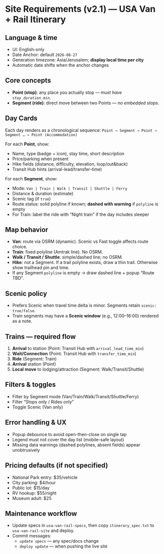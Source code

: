 
# Site Requirements (v2.1) — USA Van + Rail Itinerary

## Language & time
- UI: English-only
- Date Anchor: default `2026-08-27`
- Generation timezone: Asia/Jerusalem; **display local time per city**
- Automatic date shifts when the anchor changes

## Core concepts
- **Point (stop)**: any place you actually stop — *must have `stay_duration_min`*.
- **Segment (ride)**: direct move between two Points — *no embedded stops*.

## Day Cards
Each day renders as a chronological sequence:
`Point → Segment → Point → Segment … → Point (Accommodation)`

For each **Point**, show:
- Name, type (badge + icon), stay time, short description
- Price/parking when present
- Hike fields (distance, difficulty, elevation, loop/out&back)
- Transit Hub hints (arrival-lead/transfer-time)

For each **Segment**, show:
- Mode: `Van | Train | Walk | Transit | Shuttle | Ferry`
- Distance & duration (estimate)
- Scenic tag (if `true`)
- Route status: solid polyline if known; **dashed with warning** if `polyline` is empty
- For Train: label the ride with “Night train” if the day includes sleeper

## Map behavior
- **Van**: route via OSRM (dynamic). Scenic vs Fast toggle affects route choice.
- **Train**: fixed polyline (Amtrak line). No OSRM.
- **Walk / Transit / Shuttle**: simple/dashed line; no OSRM.
- **Hike**: not a Segment. If a trail polyline exists, draw a thin trail. Otherwise show trailhead pin and time.
- If any Segment `polyline` is empty → draw dashed line + popup “Route TBD”.

## Scenic policy
- Prefers Scenic when travel time delta is minor. Segments retain `scenic: true/false`.
- Train segments may have a **Scenic window** (e.g., 12:00–16:00) rendered as a note.

## Trains — required flow
1) **Arrival** to station (Point: Transit Hub with `arrival_lead_time_min`)  
2) **Wait/Connection** (Point: Transit Hub with `transfer_time_min`)  
3) **Ride** (Segment: Train)  
4) **Arrival** station (Point)  
5) **Local move** to lodging/attraction (Segment: Walk/Transit/Shuttle)

## Filters & toggles
- Filter by Segment mode (Van/Train/Walk/Transit/Shuttle/Ferry)
- Filter “Stops only / Rides only”
- Toggle Scenic (Van only)

## Error handling & UX
- Popup debounce to avoid open-then-close on single tap
- Legend must not cover the day list (mobile-safe layout)
- Missing data warnings (dashed polylines, absent fields) appear unobtrusively

## Pricing defaults (if not specified)
- National Park entry: $35/vehicle
- City parking: $4/hour
- Public lot: $15/day
- RV hookup: $55/night
- Museum adult: $25

## Maintenance workflow
- Update specs in `usa-van-rail-specs`, then copy `itinerary_spec.txt` to `usa-van-rail-site` and deploy.
- Commit messages:
  - `update specs` — any spec/docs change
  - `deploy update` — when pushing the live site

